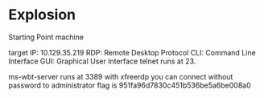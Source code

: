# Explosion
Starting Point machine

target IP: 10.129.35.219
RDP: Remote Desktop Protocol
CLI: Command Line Interface
GUI: Graphical User Interface
telnet runs at 23.

ms-wbt-server runs at 3389
with xfreerdp you can connect without password to administrator
flag is 951fa96d7830c451b536be5a6be008a0
